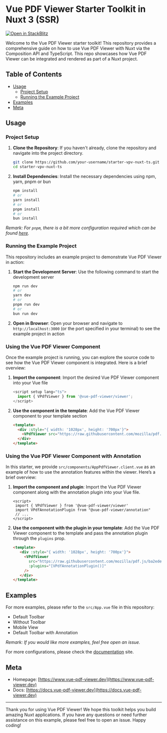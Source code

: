 # Vue PDF Viewer Starter Toolkit in Nuxt 3 (SSR)

[![Open in StackBlitz](https://developer.stackblitz.com/img/open_in_stackblitz.svg)](https://stackblitz.com/github/vue-pdf-viewer/starter-vpv-nuxt-ts)

Welcome to the Vue PDF Viewer starter toolkit! This repository provides a comprehensive guide on how to use Vue PDF Viewer with Nuxt via the Composition API and TypeScript. This repo showcases how Vue PDF Viewer can be integrated and rendered as part of a Nuxt project.

## Table of Contents
- [Usage](#usage)
  - [Project Setup](#project-setup)
  - [Running the Example Project](#running-the-example-project)
- [Examples](#examples)
- [Meta](#meta)

## Usage

### Project Setup

1. **Clone the Repository**: If you haven't already, clone the repository and navigate into the project directory.
   ```bash
   git clone https://github.com/your-username/starter-vpv-nuxt-ts.git
   cd starter-vpv-nuxt-ts
   ```
   
3. **Install Dependencies**: Install the necessary dependencies using npm, yarn, pnpm or bun

    ```bash
    npm install
    # or
    yarn install
    # or
    pnpm install
    # or
    bun install
    ```

_Remark: For `pnpm`, there is a bit more configuration required which can be found [here](https://docs.vue-pdf-viewer.dev/introduction/getting-started.html#install-vue-pdf-viewer)._

### Running the Example Project

This repository includes an example project to demonstrate Vue PDF Viewer in action:

1. **Start the Development Server**: Use the following command to start the development server

    ```bash
    npm run dev
    # or
    yarn dev
    # or
    pnpm run dev
    # or
    bun run dev
    ```

2. **Open in Browser**: Open your browser and navigate to `http://localhost:3000` (or the port specified in your terminal) to see the example project in action

### Using the Vue PDF Viewer Component

Once the example project is running, you can explore the source code to see how the Vue PDF Viewer component is integrated. Here is a brief overview:

1. **Import the component**: Import the desired Vue PDF Viewer component into your Vue file

    ```js
    <script setup lang="ts">
      import { VPdfViewer } from '@vue-pdf-viewer/viewer';
    </script>
    ```

2. **Use the component in the template**: Add the Vue PDF Viewer component to your template section

    ```html
    <template>
      <div :style="{ width: '1028px', height: '700px'}">
        <VPdfViewer src="https://raw.githubusercontent.com/mozilla/pdf.js/ba2edeae/web/compressed.tracemonkey-pldi-09.pdf" />
      </div>
    </template>
    ```

### Using the Vue PDF Viewer Component with Annotation

In this starter, we provide `src/components/AppPdfViewer.client.vue` as an example of how to use the annotation features within the viewer. Here’s a brief overview:

1. **Import the component and plugin**: Import the Vue PDF Viewer component along with the annotation plugin into your Vue file.

   ```vue
   <script>
    import { VPdfViewer } from '@vue-pdf-viewer/viewer'
    import VPdfAnnotationPlugin from "@vue-pdf-viewer/annotation"
    // ...
   </script>
   ```

2. **Use the component with the plugin in your template**: Add the Vue PDF Viewer component to the template and pass the annotation plugin through the `plugins` prop.

   ```html
   <template>
      <div :style="{ width: '1028px', height: '700px'}">
        <VPdfViewer
          src="https://raw.githubusercontent.com/mozilla/pdf.js/ba2edeae/web/compressed.tracemonkey-pldi-09.pdf"
          :plugins="[VPdfAnnotationPlugin()]"
        />
      </div>
   </template>
   ```

## Examples

For more examples, please refer to the `src/App.vue` file in this repository:
 - Default Toolbar
 - Without Toolbar
 - Mobile View
 - Default Toolbar with Annotation

_Remark: If you would like more examples, feel free open an issue._

For more configurations, please check the [documentation](https://docs.vue-pdf-viewer.dev) site.

## Meta
- Homepage: [https://www.vue-pdf-viewer.dev](https://www.vue-pdf-viewer.dev)
- Docs: [https://docs.vue-pdf-viewer.dev](https://docs.vue-pdf-viewer.dev)

---

Thank you for using Vue PDF Viewer! We hope this toolkit helps you build amazing Nuxt applications. If you have any questions or need further assistance on this example, please feel free to open an issue. Happy coding!
